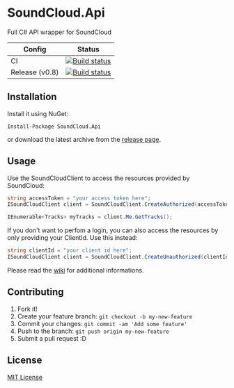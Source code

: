 # SoundCloud.Api
Full C# API wrapper for SoundCloud

 Config        | Status
---------------|---
CI             | [![Build status](https://ci.appveyor.com/api/projects/status/32lb7fq7dstdelt9?svg=true)](https://ci.appveyor.com/project/prayzzz/soundcloud-api)
Release (v0.8) | [![Build status](https://ci.appveyor.com/api/projects/status/8u3670f0fg38i4nw?svg=true)](https://ci.appveyor.com/project/prayzzz/soundcloud-api-sow3r)

## Installation

Install it using NuGet:
```
Install-Package SoundCloud.Api
```
or download the latest archive from the [release page](https://github.com/prayzzz/SoundCloud.Api/releases).

## Usage

Use the SoundCloudClient to access the resources provided by SoundCloud:
```csharp
string accessToken = "your access token here";
ISoundCloudClient client = SoundCloudClient.CreateAuthorized(accessToken);

IEnumerable<Tracks> myTracks = client.Me.GetTracks();
```

If you don't want to perfom a login, you can also access the resources by only providing your ClientId. Use this instead:
```csharp
string clientId = "your client id here";
ISoundCloudClient client = SoundCloudClient.CreateUnauthorized(clientId);
```

Please read the [wiki](https://github.com/prayzzz/SoundCloud.Api/wiki) for additional informations.

## Contributing

1. Fork it!
2. Create your feature branch: `git checkout -b my-new-feature`
3. Commit your changes: `git commit -am 'Add some feature'`
4. Push to the branch: `git push origin my-new-feature`
5. Submit a pull request :D

## License

[MIT License](https://github.com/prayzzz/SoundCloud.Api/blob/master/LICENSE)